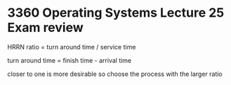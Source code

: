 # 3360 Operating Systems Lecture 25 Exam review

HRRN ratio = turn around time / service time

turn around time = finish time - arrival time

closer to one is more desirable so choose the process with the larger ratio
